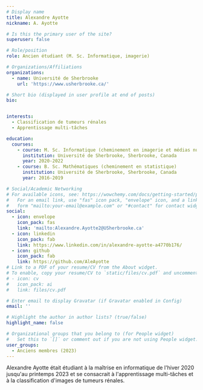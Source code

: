 ```yaml
---
# Display name
title: Alexandre Ayotte
nickname: A. Ayotte

# Is this the primary user of the site?
superuser: false

# Role/position
role: Ancien étudiant (M. Sc. Informatique, imagerie)

# Organizations/Affiliations
organizations:
  - name: Université de Sherbrooke
    url: 'https://www.usherbrooke.ca/'

# Short bio (displayed in user profile at end of posts)
bio: 


interests:
  - Classification de tumeurs rénales
  - Apprentissage multi-tâches

education:
  courses:
    - course: M. Sc. Informatique (cheminement en imagerie et médias numériques)
      institution: Université de Sherbrooke, Sherbrooke, Canada
      year: 2020-2022
    - course: B. Sc. Mathématiques (cheminement en statistique)
      institution: Université de Sherbrooke, Sherbrooke, Canada
      year: 2016-2019

# Social/Academic Networking
# For available icons, see: https://wowchemy.com/docs/getting-started/page-builder/#icons
#   For an email link, use "fas" icon pack, "envelope" icon, and a link in the
#   form "mailto:your-email@example.com" or "#contact" for contact widget.
social:
  - icon: envelope
    icon_pack: fas
    link: 'mailto:Alexandre.Ayotte2@USherbrooke.ca'
  - icon: linkedin
    icon_pack: fab
    link: https://www.linkedin.com/in/alexandre-ayotte-a4770b176/
  - icon: github
    icon_pack: fab
    link: https://github.com/AleAyotte
# Link to a PDF of your resume/CV from the About widget.
# To enable, copy your resume/CV to `static/files/cv.pdf` and uncomment the lines below.
# - icon: cv
#   icon_pack: ai
#   link: files/cv.pdf

# Enter email to display Gravatar (if Gravatar enabled in Config)
email: ''

# Highlight the author in author lists? (true/false)
highlight_name: false

# Organizational groups that you belong to (for People widget)
#   Set this to `[]` or comment out if you are not using People widget.
user_groups:
  - Anciens membres (2023)
---
```


Alexandre Ayotte était étudiant à la maîtrise en informatique de l'hiver 2020 jusqu'au printemps 2023 et se consacrait à 
l'apprentissage multi-tâches et à la classification d'images de tumeurs rénales.
